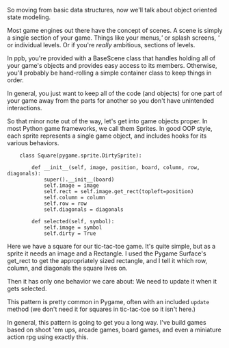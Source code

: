 So moving from basic data structures, now we'll talk about object oriented
state modeling.

Most game engines out there have the concept of scenes. A scene is simply a
single section of your game. Things like your menus,*'* or splash screens, *'*
or individual levels. Or if you're _really_ ambitious, sections of levels.

In ppb, you're provided with a BaseScene class that handles holding all of your
game's objects and provides easy access to its members. Otherwise, you'll
probably be hand-rolling a simple container class to keep things in order.

In general, you just want to keep all of the code (and objects) for one part of
your game away from the parts for another so you don't have unintended
interactions.

So that minor note out of the way, let's get into game objects proper. In most
Python game frameworks, we call them Sprites. In good OOP style, each sprite
represents a single game object, and includes hooks for its various behaviors.

        class Square(pygame.sprite.DirtySprite):
        
            def __init__(self, image, position, board, column, row, diagonals):
                super().__init__(board)
                self.image = image
                self.rect = self.image.get_rect(topleft=position)
                self.column = column
                self.row = row
                self.diagonals = diagonals
        
            def selected(self, symbol):
                self.image = symbol
                self.dirty = True

Here we have a square for our tic-tac-toe game. It's quite simple, but as a
sprite it needs an image and a Rectangle. I used the Pygame Surface's get_rect
to get the appropriately sized rectangle, and I tell it which row, column, and
diagonals the square lives on.

Then it has only one behavior we care about: We need to update it when it gets
selected.

This pattern is pretty common in Pygame, often with an included `update` method
(we don't need it for squares in tic-tac-toe so it isn't here.)

In general, this pattern is going to get you a long way. I've build games based
on shoot 'em ups, arcade games, board games, and even a miniature action rpg
using exactly this.
